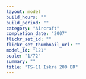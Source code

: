 ```yaml
---
layout: model
build_hours: ""
build_period: ""
category: "Aircraft"
completion_date: "2007"
flickr_set_id: ""
flickr_set_thumbnail_url: ""
model_id: "121"
scale: "1/72"
summary: ""
title: "TS-11 Iskra 200 BR"
---
```



